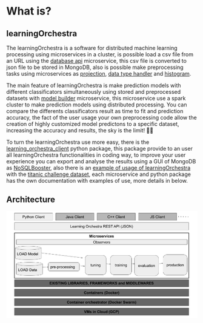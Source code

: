 # What is? 

## learningOrchestra

The learningOrchestra is a software for distributed machine learning processing using microservices in a cluster, is possible load a csv file from an URL using the [database api](https://riibeirogabriel.github.io/learningOrchestra/database_api) microservice, this csv file is converted to json file to be stored in MongoDB, also is possible make preprocessing tasks using microservices as [projection](https://riibeirogabriel.github.io/learningOrchestra/projection), [data type handler](https://riibeirogabriel.github.io/learningOrchestra/data_type_handler) and [histogram](https://riibeirogabriel.github.io/learningOrchestra/histogram).

The main feature of learningOrchestra is make prediction models with different classificators simultaneously using stored and preprocessed datasets with [model builder](https://riibeirogabriel.github.io/learningOrchestra/model_builder) microservice, this microservice use a spark cluster to make prediction models using distributed processing. You can compare the differents classificators result as time to fit and prediction accuracy, the fact of the user usage your own preprocessing code allow the creation of highly customized model predictons to a specific dataset, increasing the accuracy and results, the sky is the limit! 🚀🚀

To turn the learningOrchestra use more easy, there is the  [learning_orchestra_client](https://riibeirogabriel.github.io/learningOrchestra/learning_orchestra_client_package) python package, this package provide to an user all learningOrchestra functionalities in coding way, to improve your user experience you can export and analyse the results using a GUI of MongoDB as [NoSQLBooster](https://nosqlbooster.com), also there is an [example of usage of learningOrchestra](https://riibeirogabriel.github.io/learningOrchestra/learning_orchestra_client_package/#learning_orchestra_client-usage-example) with the [titanic challenge dataset](https://www.kaggle.com/c/titanic), each microservice and python package has the own documentation with examples of use, more details in below.

## Architecture

![architecture](./architecture.png)

